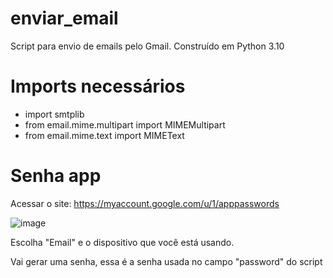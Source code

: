 # enviar_email
Script para envio de emails pelo Gmail. Construído em Python 3.10

# Imports necessários
- import smtplib
- from email.mime.multipart import MIMEMultipart
- from email.mime.text import MIMEText

# Senha app
Acessar o site: https://myaccount.google.com/u/1/apppasswords

![image](https://user-images.githubusercontent.com/114688883/223748867-677858cf-3963-497f-b0eb-d2effe3dc402.png)

Escolha "Email" e o dispositivo que você está usando.

Vai gerar uma senha, essa é a senha usada no campo "password" do script
